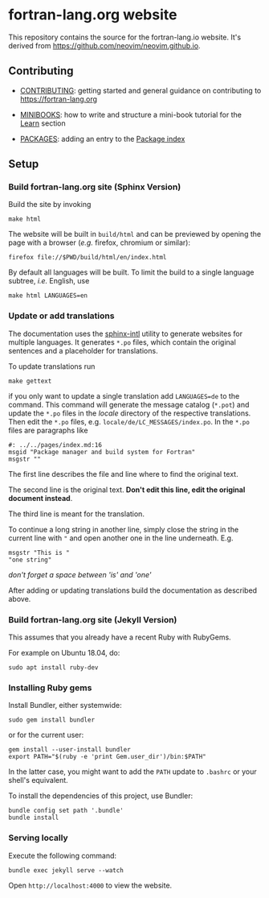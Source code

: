 # fortran-lang.org website

This repository contains the source for the fortran-lang.io website. 
It's derived from https://github.com/neovim/neovim.github.io.

## Contributing

* [CONTRIBUTING](./CONTRIBUTING.md): getting started and general guidance on contributing to <https://fortran-lang.org>

* [MINIBOOKS](./MINIBOOKS.md): how to write and structure a mini-book tutorial for the [Learn](https://fortran-lang.org/learn) section

* [PACKAGES](./PACKAGES.md): adding an entry to the [Package index](https://fortran-lang.org/packages)

## Setup

### Build fortran-lang.org site (Sphinx Version)

Build the site by invoking

```
make html
```

The website will be built in `build/html` and can be previewed by opening the page with a browser (*e.g.* firefox, chromium or similar):

```
firefox file://$PWD/build/html/en/index.html
```

By default all languages will be built.
To limit the build to a single language subtree, *i.e.* English, use

```
make html LANGUAGES=en
```

### Update or add translations

The documentation uses the
[sphinx-intl](https://sphinx-intl.readthedocs.io/en/master/quickstart.html)
utility to generate websites for multiple languages.
It generates `*.po` files,
which contain the original sentences and a placeholder for translations.

To update translations run

```
make gettext
```

if you only want to update a single translation add `LANGUAGES=de` to the command.
This command will generate the message catalog (`*.pot`) and update the `*.po` files in the *locale* directory of the respective translations.
Then edit the `*.po` files,
e.g. `locale/de/LC_MESSAGES/index.po`.
In the `*.po` files are paragraphs like
```po
#: ../../pages/index.md:16
msgid "Package manager and build system for Fortran"
msgstr ""
```

The first line describes the file and line where to find the original text.

The second line is the original text.
**Don't edit this line, edit the original document instead**.

The third line is meant for the translation.

To continue a long string in another line,
simply close the string in the current line with `"`
and open another one in the line underneath. E.g.
```
msgstr "This is "
"one string"
```
*don't forget a space between 'is' and 'one'*

After adding or updating translations
build the documentation as described above.

### Build fortran-lang.org site (Jekyll Version)

This assumes that you already have a recent Ruby with RubyGems.

For example on Ubuntu 18.04, do:
```
sudo apt install ruby-dev
```

### Installing Ruby gems

Install Bundler, either systemwide:

```
sudo gem install bundler
```

or for the current user:

```
gem install --user-install bundler
export PATH="$(ruby -e 'print Gem.user_dir')/bin:$PATH"
```

In the latter case, you might want to add the `PATH` update to `.bashrc` or your shell's equivalent.

To install the dependencies of this project, use Bundler:

```
bundle config set path '.bundle'
bundle install
```

### Serving locally

Execute the following command:

```
bundle exec jekyll serve --watch
```

Open `http://localhost:4000` to view the website.


